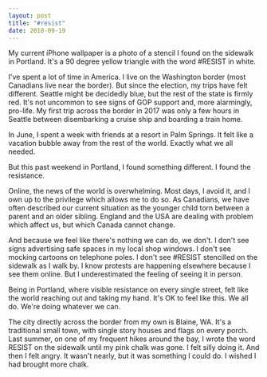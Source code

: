 ```yaml
---
layout: post
title: "#resist"
date: 2018-09-19
---
```


My current iPhone wallpaper is a photo of a stencil I found on the sidewalk in Portland. It's a 90 degree yellow triangle with the word #RESIST in white. 

I've spent a lot of time in America. I live on the Washington border (most Canadians live near the border). But since the election, my trips have felt different. Seattle might be decidedly blue, but the rest of the state is firmly red. It's not uncommon to see signs of GOP support and, more alarmingly, pro-life. My first trip across the border in 2017 was only a few hours in Seattle between disembarking a cruise ship and boarding a train home.

In June, I spent a week with friends at a resort in Palm Springs. It felt like a vacation bubble away from the rest of the world. Exactly what we all needed.

But this past weekend in Portland, I found something different. I found the resistance. 

Online, the news of the world is overwhelming. Most days, I avoid it, and I own up to the privilege which allows me to do so. As Canadians, we have often described our current situation as the younger child torn between a parent and an older sibling. England and the USA are dealing with problem which affect us, but which Canada cannot change.

And because we feel like there's nothing we can do, we don't. I don't see signs advertising safe spaces in my local shop windows. I don't see mocking cartoons on telephone poles. I don't see #RESIST stencilled on the sidewalk as I walk by. I know protests are happening elsewhere because I see them online. But I underestimated the feeling of seeing it in person.

Being in Portland, where visible resistance on every single street, felt like the world reaching out and taking my hand. It's OK to feel like this. We all do. We're doing whatever we can. 

The city directly across the border from my own is Blaine, WA. It's a traditional small town, with single story houses and flags on every porch. Last summer, on one of my frequent hikes around the bay, I wrote the word RESIST on the sidewalk until my pink chalk was gone. I felt silly doing it. And then I felt angry. It wasn't nearly, but it was something I could do. I wished I had brought more chalk.
